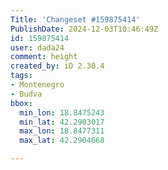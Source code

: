 ```yaml
---
Title: 'Changeset #159875414'
PublishDate: 2024-12-03T10:46:49Z
id: 159875414
user: dada24
comment: height
created_by: iD 2.30.4
tags:
- Montenegro
- Budva
bbox:
  min_lon: 18.8475243
  min_lat: 42.2903017
  max_lon: 18.8477311
  max_lat: 42.2904668

---
```

